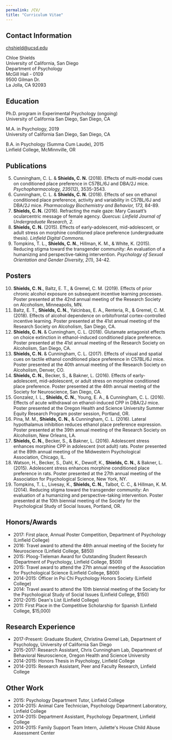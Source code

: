```yaml
---
permalink: /CV/
title: "Curriculum Vitae"
---
```


## Contact Information

[chshield@ucsd.edu](mailto:chshield@ucsd.edu)

Chloe Shields  
University of California, San Diego  
Department of Psychology  
McGill Hall - 0109  
9500 Gilman Dr.  
La Jolla, CA 92093  

## Education

Ph.D. program in Experimental Psychology (ongoing)  
University of California San Diego, San Diego, CA  

M.A. in Psychology, 2019  
University of California San Diego, San Diego, CA  

B.A. in Psychology (Summa Cum Laude), 2015  
Linfield College, McMinnville, OR  

## Publications 

5. Cunningham, C. L. & **Shields, C. N.** (2018). Effects of multi-modal cues on conditioned place preference in C57BL/6J and DBA/2J mice. *Psychopharmacology, 235*(12), 3535-3543.
4. Cunningham, C. L. & **Shields, C. N.** (2018). Effects of sex on ethanol conditioned place preference, activity and variability in C57BL/6J and DBA/2J mice. *Pharmacology Biochemistry and Behavior, 173,* 84-89.
3. **Shields, C. N.** (2016). Refracting the male gaze: Mary Cassatt’s ocularcentric message of female agency. *Quercus: Linfield Journal of Undergraduate Research, 2.*
2. **Shields, C. N.** (2015). Effects of early-adolescent, mid-adolescent, or adult stress on morphine conditioned place preference (undergraduate thesis). *Linfield Digital Commons.*
1. Tompkins, T. L., **Shields, C. N.**, Hillman, K. M., & White, K. (2015). Reducing stigma toward the transgender community: An evaluation of a humanizing and perspective-taking intervention. *Psychology of Sexual Orientation and Gender Diversity, 2*(1), 34-42.

## Posters

10. **Shields, C. N.**, Baltz, E. T., & Gremel, C. M. (2019). Effects of prior chronic alcohol exposure on subsequent incentive learning processes. Poster presented at the 42nd annual meeting of the Research Society on Alcoholism, Minneapolis, MN.
9. Baltz, E. T., **Shields, C. N.**, Yalcinbas, E. A., Renteria, R., & Gremel, C. M. (2018). Effects of alcohol dependence on orbitofrontal cortex-controlled incentive learning. Poster presented at the 41st annual meeting of the Research Society on Alcoholism, San Diego, CA. 
8. **Shields, C. N.** & Cunningham, C. L. (2018). Glutamate antagonist effects on choice extinction in ethanol-induced conditioned place preference. Poster presented at the 41st annual meeting of the Research Society on Alcoholism, San Diego, CA.
7. **Shields, C. N.** & Cunningham, C. L. (2017). Effects of visual and spatial cues on tactile ethanol conditioned place preference in C57BL/6J mice. Poster presented at the 40th annual meeting of the Research Society on Alcoholism, Denver, CO.
6. **Shields, C. N.**, Becker, S., & Bakner, L. (2016). Effects of early-adolescent, mid-adolescent, or adult stress on morphine conditioned place preference. Poster presented at the 46th annual meeting of the Society for Neuroscience, San Diego, CA. 
5. Gonzalez, I. L., **Shields, C. N.**, Young, E. A., & Cunningham, C. L. (2016). Effects of acute withdrawal on ethanol-induced CPP in DBA/2J mice. Poster presented at the Oregon Health and Science University Summer Equity Research Program poster session, Portland, OR.
4. Pina, M. M., **Shields, C. N.**, & Cunningham, C. L. (2016). Lateral hypothalamus inhibition reduces ethanol place preference expression. Poster presented at the 39th annual meeting of the Research Society on Alcoholism, New Orleans, LA.
3. **Shields, C. N.**, Becker, S., & Bakner, L. (2016). Adolescent stress enhances morphine CPP in adolescent (not adult) rats. Poster presented at the 89th annual meeting of the Midwestern Psychological Association, Chicago, IL.
2. Watson, H., Becker, S., Dahl, K., Dewolf, K., **Shields, C. N.**, & Bakner, L. (2015). Adolescent stress enhances morphine conditioned place preference in rats. Poster presented at the 27th annual meeting of the Association for Psychological Science, New York, NY. 
1. Tompkins, T. L., Livesay, K., **Shields, C. N.**, Talbot, C. C., & Hillman, K. M. (2014). Reducing stigma toward the transgender community: An evaluation of a humanizing and perspective-taking intervention. Poster presented at the 10th biennial meeting of the Society for the Psychological Study of Social Issues, Portland, OR. 

## Honors/Awards

- 2017: First place, Annual Poster Competition, Department of Psychology (Linfield College)
- 2016: Travel award to attend the 46th annual meeting of the Society for Neuroscience (Linfield College, $850)
- 2015: Ploog-Tieleman Award for Outstanding Student Research (Department of Psychology, Linfield College, $500)
- 2015: Travel award to attend the 27th annual meeting of the Association for Psychological Science (Linfield College, $800)
- 2014-2015: Officer in Psi Chi Psychology Honors Society (Linfield College)
- 2014: Travel award to attend the 10th biennial meeting of the Society for the Psychological Study of Social Issues (Linfield College, $150)
- 2012-2015: Dean's List (Linfield College)
- 2011: First Place in the Competitive Scholarship for Spanish (Linfield College, $15,000)

## Research Experience

- 2017-Present: Graduate Student, Christina Gremel Lab, Department of Psychology, University of California San Diego
- 2015-2017: Research Assistant, Chris Cunningham Lab, Department of Behavioral Neuroscience, Oregon Health and Science University
- 2014-2015: Honors Thesis in Psychology, Linfield College
- 2014-2015: Research Assistant, Peer and Faculty Research, Linfield College

## Other Work

- 2015: Psychology Department Tutor, Linfield College
- 2014-2015: Animal Care Technician, Psychology Department Laboratory, Linfield College
- 2014-2015: Department Assistant, Psychology Department, Linfield College
- 2014-2015: Family Support Team Intern, Juliette's House Child Abuse Assessment Center